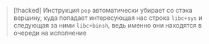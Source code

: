 
> [!hacked] 
> Инструкция `pop` автоматически убирает со стэка вершину, куда попадает интересующая нас строка `libc+sys` и следующая за ними `libc+binsh`, ведь именно они находятся в очереди на исполнение


